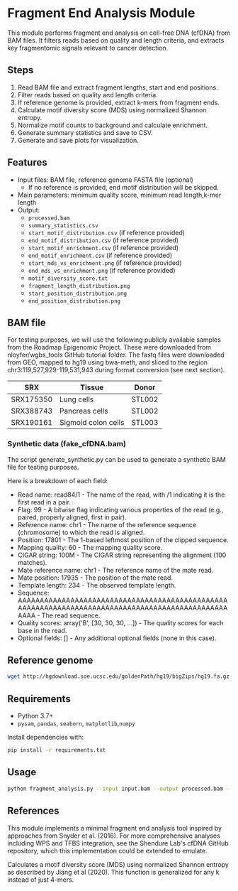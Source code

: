 
# Fragment End Analysis Module

This module performs fragment end analysis on cell-free DNA (cfDNA) from BAM files. It filters reads based on quality and length criteria, and extracts key fragmentomic signals relevant to cancer detection.


## Steps
1. Read BAM file and extract fragment lengths, start and end positions.
2. Filter reads based on quality and length criteria.
3. If reference genome is provided, extract k-mers from fragment ends.
4. Calculate motif diversity score (MDS) using normalized Shannon entropy.
5. Normalize motif counts to background and calculate enrichment.
6. Generate summary statistics and save to CSV.
7. Generate and save plots for visualization.

## Features
- Input files: BAM file, reference genome FASTA file (optional)
  - If no reference is provided, end motif distribution will be skipped.
- Main parameters:  minimum quality score, minimum read length,k-mer length
- Output:
  - `processed.bam`
  - `summary_statistics.csv`
  - `start_motif_distribution.csv` (if reference provided)
  - `end_motif_distribution.csv` (if reference provided)
  - `start_motif_enrichment.csv` (if reference provided)
  - `end_motif_enrichment.csv` (if reference provided)
  - `start_mds_vs_enrichment.png` (if reference provided)
  - `end_mds_vs_enrichment.png` (if reference provided)
  - `motif_diversity_score.txt`
  - `fragment_length_distribution.png`
  - `start_position_distribution.png`
  - `end_position_distribution.png`


## BAM file

For testing purposes, we will use the following publicly available samples from the Roadmap Epigenomic Project.
These were downloaded from nloyfer/wgbs_tools GitHub tutorial folder.
The fastq files were downloaded from GEO, mapped to hg19 using bwa-meth, and sliced to the region chr3:119,527,929-119,531,943 during format conversion (see next section).

SRX | Tissue | Donor
--- | ------ | -----
SRX175350 | Lung cells | STL002
SRX388743 | Pancreas cells | STL002
SRX190161 | Sigmoid colon cells | STL003

### Synthetic data (fake_cfDNA.bam)
The script generate_synthetic.py can be used to generate a synthetic BAM file for testing purposes.

Here is a breakdown of each field:
- Read name: read84/1 - The name of the read, with /1 indicating it is the first read in a pair.
- Flag: 99 - A bitwise flag indicating various properties of the read (e.g., paired, properly aligned, first in pair).
- Reference name: chr1 - The name of the reference sequence (chromosome) to which the read is aligned.
- Position: 17801 - The 1-based leftmost position of the clipped sequence.
- Mapping quality: 60 - The mapping quality score.
- CIGAR string: 100M - The CIGAR string representing the alignment (100 matches).
- Mate reference name: chr1 - The reference name of the mate read.
- Mate position: 17935 - The position of the mate read.
- Template length: 234 - The observed template length.
- Sequence: AAAAAAAAAAAAAAAAAAAAAAAAAAAAAAAAAAAAAAAAAAAAAAAAAAAAAAAAAAAAAAAAAAAAAAAAAAAAAAAAAAAAAAAAAAAAAAAAAAAA - The read sequence.
- Quality scores: array('B', [30, 30, 30, ...]) - The quality scores for each base in the read.
- Optional fields: [] - Any additional optional fields (none in this case).


## Reference genome
```bash
wget http://hgdownload.soe.ucsc.edu/goldenPath/hg19/bigZips/hg19.fa.gz
```

## Requirements
- Python 3.7+
- `pysam`, `pandas`, `seaborn`, `matplotlib`,`numpy`

Install dependencies with:
```bash
pip install -r requirements.txt
```

## Usage

```bash
python fragment_analysis.py --input input.bam --output processed.bam --output_dir results --reference hg38.fa --kmer 3
```


## References

This module implements a minimal fragment end analysis tool inspired by approaches from Snyder et al. (2016). 
For more comprehensive analyses including WPS and TFBS integration, see the Shendure Lab's cfDNA GitHub repository, which this implementation could be extended to emulate.


Calculates a motif diversity score (MDS) using normalized Shannon entropy as described by Jiang et al (2020). This function is generalized for any k instead of just 4-mers.
